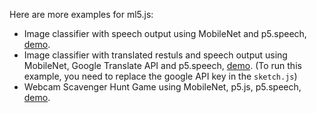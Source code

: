 Here are more examples for ml5.js:
- Image classifier with speech output using MobileNet and p5.speech, [demo](https://yining1023.github.io/machine-learning-for-the-web/week5-moreExamples/ImageClassification_VideoSound/).
- Image classifier with translated restuls and speech output using MobileNet, Google Translate API and p5.speech, [demo](https://youtu.be/DmAZ42g7nRQ). (To run this example, you need to replace the google API key in the `sketch.js`)
- Webcam Scavenger Hunt Game using MobileNet, p5.js, p5.speech, [demo](https://yining1023.github.io/machine-learning-for-the-web/week5-moreExamples/ImageClassification_VideoScavengerHunt/).
